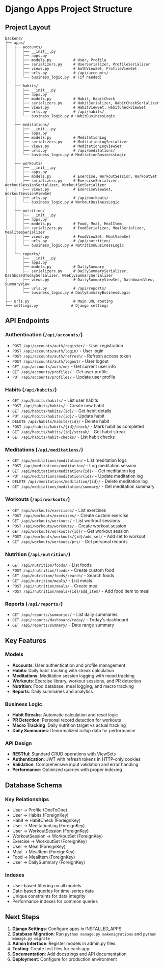 # Django Apps Project Structure

## Project Layout

```
backend/
├── apps/
│   ├── accounts/
│   │   ├── __init__.py
│   │   ├── apps.py
│   │   ├── models.py          # User, Profile
│   │   ├── serializers.py     # UserSerializer, ProfileSerializer
│   │   ├── views.py           # AuthViewSet, ProfileViewSet
│   │   ├── urls.py            # /api/accounts/
│   │   └── business_logic.py  # (if needed)
│   │
│   ├── habits/
│   │   ├── __init__.py
│   │   ├── apps.py
│   │   ├── models.py          # Habit, HabitCheck
│   │   ├── serializers.py     # HabitSerializer, HabitCheckSerializer
│   │   ├── views.py           # HabitViewSet, HabitCheckViewSet
│   │   ├── urls.py            # /api/habits/
│   │   └── business_logic.py # HabitBusinessLogic
│   │
│   ├── meditations/
│   │   ├── __init__.py
│   │   ├── apps.py
│   │   ├── models.py          # MeditationLog
│   │   ├── serializers.py     # MeditationLogSerializer
│   │   ├── views.py           # MeditationLogViewSet
│   │   ├── urls.py            # /api/meditations/
│   │   └── business_logic.py # MeditationBusinessLogic
│   │
│   ├── workouts/
│   │   ├── __init__.py
│   │   ├── apps.py
│   │   ├── models.py          # Exercise, WorkoutSession, WorkoutSet
│   │   ├── serializers.py     # ExerciseSerializer, WorkoutSessionSerializer, WorkoutSetSerializer
│   │   ├── views.py           # ExerciseViewSet, WorkoutSessionViewSet
│   │   ├── urls.py            # /api/workouts/
│   │   └── business_logic.py # WorkoutBusinessLogic
│   │
│   ├── nutrition/
│   │   ├── __init__.py
│   │   ├── apps.py
│   │   ├── models.py          # Food, Meal, MealItem
│   │   ├── serializers.py     # FoodSerializer, MealSerializer, MealItemSerializer
│   │   ├── views.py           # FoodViewSet, MealViewSet
│   │   ├── urls.py            # /api/nutrition/
│   │   └── business_logic.py # NutritionBusinessLogic
│   │
│   └── reports/
│       ├── __init__.py
│       ├── apps.py
│       ├── models.py          # DailySummary
│       ├── serializers.py     # DailySummarySerializer, DashboardTodaySerializer, WeeklySummarySerializer
│       ├── views.py           # DailySummaryViewSet, DashboardView, SummaryView
│       ├── urls.py            # /api/reports/
│       └── business_logic.py # DailySummaryBusinessLogic
│
├── urls.py                    # Main URL routing
└── settings.py               # Django settings
```

## API Endpoints

### Authentication (`/api/accounts/`)
- `POST /api/accounts/auth/register/` - User registration
- `POST /api/accounts/auth/login/` - User login
- `POST /api/accounts/auth/refresh/` - Refresh access token
- `POST /api/accounts/auth/logout/` - User logout
- `GET /api/accounts/auth/me/` - Get current user info
- `GET /api/accounts/profiles/` - Get user profile
- `PUT /api/accounts/profiles/` - Update user profile

### Habits (`/api/habits/`)
- `GET /api/habits/habits/` - List user habits
- `POST /api/habits/habits/` - Create new habit
- `GET /api/habits/habits/{id}/` - Get habit details
- `PUT /api/habits/habits/{id}/` - Update habit
- `DELETE /api/habits/habits/{id}/` - Delete habit
- `POST /api/habits/habits/{id}/check/` - Mark habit as completed
- `GET /api/habits/habits/{id}/streak/` - Get habit streak
- `GET /api/habits/habit-checks/` - List habit checks

### Meditations (`/api/meditations/`)
- `GET /api/meditations/meditation/` - List meditation logs
- `POST /api/meditations/meditation/` - Log meditation session
- `GET /api/meditations/meditation/{id}/` - Get meditation log
- `PUT /api/meditations/meditation/{id}/` - Update meditation log
- `DELETE /api/meditations/meditation/{id}/` - Delete meditation log
- `GET /api/meditations/meditation/summary/` - Get meditation summary

### Workouts (`/api/workouts/`)
- `GET /api/workouts/exercises/` - List exercises
- `POST /api/workouts/exercises/` - Create custom exercise
- `GET /api/workouts/workouts/` - List workout sessions
- `POST /api/workouts/workouts/` - Create workout session
- `GET /api/workouts/workouts/{id}/` - Get workout session
- `POST /api/workouts/workouts/{id}/add_set/` - Add set to workout
- `GET /api/workouts/workouts/prs/` - Get personal records

### Nutrition (`/api/nutrition/`)
- `GET /api/nutrition/foods/` - List foods
- `POST /api/nutrition/foods/` - Create custom food
- `GET /api/nutrition/foods/search/` - Search foods
- `GET /api/nutrition/meals/` - List meals
- `POST /api/nutrition/meals/` - Create meal
- `POST /api/nutrition/meals/{id}/add_item/` - Add food item to meal

### Reports (`/api/reports/`)
- `GET /api/reports/summaries/` - List daily summaries
- `GET /api/reports/dashboard/today/` - Today's dashboard
- `GET /api/reports/summary/` - Date range summary

## Key Features

### Models
- **Accounts**: User authentication and profile management
- **Habits**: Daily habit tracking with streak calculation
- **Meditations**: Meditation session logging with mood tracking
- **Workouts**: Exercise library, workout sessions, and PR detection
- **Nutrition**: Food database, meal logging, and macro tracking
- **Reports**: Daily summaries and analytics

### Business Logic
- **Habit Streaks**: Automatic calculation and reset logic
- **PR Detection**: Personal record detection for workouts
- **Macro Tracking**: Daily nutrition target vs actual tracking
- **Daily Summaries**: Denormalized rollup data for performance

### API Design
- **RESTful**: Standard CRUD operations with ViewSets
- **Authentication**: JWT with refresh tokens in HTTP-only cookies
- **Validation**: Comprehensive input validation and error handling
- **Performance**: Optimized queries with proper indexing

## Database Schema

### Key Relationships
- User → Profile (OneToOne)
- User → Habits (ForeignKey)
- Habit → HabitCheck (ForeignKey)
- User → MeditationLog (ForeignKey)
- User → WorkoutSession (ForeignKey)
- WorkoutSession → WorkoutSet (ForeignKey)
- Exercise → WorkoutSet (ForeignKey)
- User → Meal (ForeignKey)
- Meal → MealItem (ForeignKey)
- Food → MealItem (ForeignKey)
- User → DailySummary (ForeignKey)

### Indexes
- User-based filtering on all models
- Date-based queries for time-series data
- Unique constraints for data integrity
- Performance indexes for common queries

## Next Steps

1. **Django Settings**: Configure apps in INSTALLED_APPS
2. **Database Migration**: Run `python manage.py makemigrations` and `python manage.py migrate`
3. **Admin Interface**: Register models in admin.py files
4. **Testing**: Create test files for each app
5. **Documentation**: Add docstrings and API documentation
6. **Deployment**: Configure for production environment
